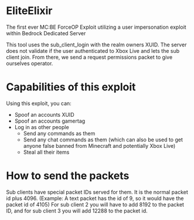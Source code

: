 # EliteElixir
The first ever MC:BE ForceOP Exploit utilizing a user impersonation exploit within Bedrock Dedicated Server

This tool uses the sub_client_login with the realm owners XUID. The server does not validate if the user authenticated to Xbox Live and lets the sub client join. From there, we send a request permissions packet to give ourselves operator.

# Capabilities of this exploit
Using this exploit, you can:
  - Spoof an accounts XUID
  - Spoof an accounts gamertag
  - Log in as other people
    - Send any commands as them
    - Send any chat commands as them (which can also be used to get anyone false banned from Minecraft and potentially Xbox Live)
    - Steal all their items

# How to send the packets
Sub clients have special packet IDs served for them. It is the normal packet id plus 4096. (Example: A text packet has the id of 9, so it would have the packet id of 4105)
For sub client 2 you will have to add 8192 to the packet ID, and for sub client 3 you will add 12288 to the packet id.
